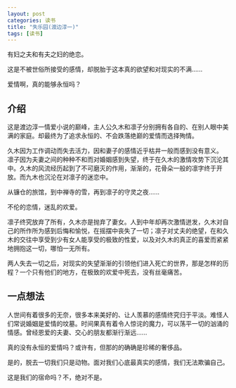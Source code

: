 ```yaml
---
layout: post
categories: 读书
title: "失乐园(渡边淳一)"
tags: [读书]
---
```


有妇之夫和有夫之妇的绝恋。  

这是不被世俗所接受的感情，却脱胎于这本真的欲望和对现实的不满......  

爱情啊，真的能够永恒吗？
<!-- more -->

## 介绍
这是渡边淳一情爱小说的巅峰，主人公久木和凛子分别拥有各自的、在别人眼中美满的家庭。却最终为了追求永恒的、不会跌落绝巅的爱情而选择殉情。  

久木因为工作调动而失去活力，因和妻子的感情近乎枯井一般而感到没有意义。  
凛子因为夫妻之间的种种不和而对婚姻感到失望，终于在久木的激情攻势下沉沦其中。久木的风流经历起到了不可磨灭的作用，渐渐的，花骨朵一般的凛字终于开放。而九木也沉沦在对凛子的迷恋中。  

从镰仓的旅馆，到中禅寺的雪，再到凛子的守灵之夜......  

不伦的恋情，迷乱的欢爱。  

凛子终究放弃了所有，久木亦是抛弃了妻女。人到中年却再次激情迸发，久木对自己的所作所为感到后悔和愉悦，在摇摆中丧失了一切；凛子对丈夫的绝望，在和久木的交往中享受到少有女人能享受的极致的性爱，以及对久木的真正的喜爱而紧紧地拥抱这一切，哪怕一无所有。  

两人失去一切之后，对现实的失望渐渐的引领他们进入死亡的世界，那是怎样的历程？一个只有他们的地方，在极致的欢爱中死去，没有丝毫痛苦。  

## 一点想法

人世间有着很多的无奈，很多本来美好的、让人羡慕的感情终究归于平淡。难怪人们常说婚姻是爱情的坟墓。时间果真有着令人惊诧的魔力，可以荡平一切的汹涌的情感。曾经恩爱的夫妻、交心的朋友都渐行渐远......   

真的没有永恒的爱情吗？或许有，但那的的确确是珍稀的奢侈品。  

是的，脱去一切我们只是动物。面对我们心底最真实的感情，我们无法欺骗自己。  

这是我们的宿命吗？不，绝对不是。

